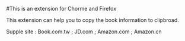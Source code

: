 #This is an extension for Chorme and Firefox

This extension can help you to copy the book information to clipbroad.

Supple site : Book.com.tw ; JD.com ; Amazon.com ; Amazon.cn